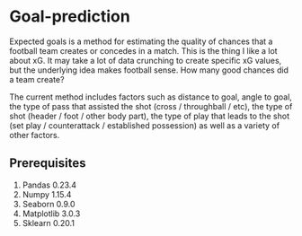 # Goal-prediction
Expected goals is a method for estimating the quality of chances that a football team creates or concedes in a match. This is the thing I like a lot about xG. It may take a lot of data crunching to create specific xG values, but the underlying idea makes football sense. How many good chances did a team create?

The current method includes factors such as distance to goal, angle to goal, the type of pass that assisted the shot (cross / throughball / etc), the type of shot (header / foot / other body part), the type of play that leads to the shot (set play / counterattack / established possession) as well as a variety of other factors.

## Prerequisites
1. Pandas 0.23.4
2. Numpy 1.15.4
3. Seaborn 0.9.0
4. Matplotlib 3.0.3
5. Sklearn 0.20.1

